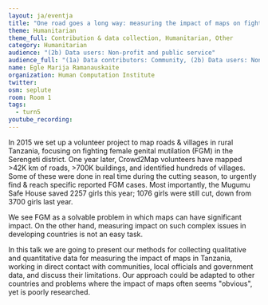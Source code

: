 ```yaml
---
layout: ja/eventja
title: "One road goes a long way: measuring the impact of maps on fighting FGM in Tanzania"
theme: Humanitarian
theme_full: Contribution & data collection, Humanitarian, Other
category: Humanitarian
audience: "(2b) Data users: Non-profit and public service"
audience_full: "(1a) Data contributors: Community, (2b) Data users: Non-profit and public service, (3b) Core OSM: OSMF working groups (community, licence, data...), (3c) Core OSM: OSMF board (strategy and vision)"
name: Egle Marija Ramanauskaite
organization: Human Computation Institute
twitter: 
osm: seplute
room: Room 1
tags:
  - turn5
youtube_recording: 
---
```

In 2015 we set up a volunteer project to map roads & villages in rural Tanzania, focusing on fighting female genital mutilation (FGM) in the Serengeti district. One year later, Crowd2Map volunteers have mapped >42K km of roads, >700K buildings, and identified hundreds of villages. Some of these were done in real time during the cutting season, to urgently find & reach specific reported FGM cases. Most importantly, the Mugumu Safe House saved 2257 girls this year; 1076 girls were still cut, down from 3700 girls last year.
 
We see FGM as a solvable problem in which maps can have significant impact. On the other hand, measuring impact on such complex issues in developing countries is not an easy task. 

In this talk we are going to present our methods for collecting qualitative and quantitative data for measuring the impact of maps in Tanzania, working in direct contact with communities, local officials and government data, and discuss their limitations. Our approach could be adapted to other countries and problems where the impact of maps often seems "obvious", yet is poorly researched.

